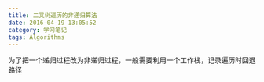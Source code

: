 ```yaml
---
title: 二叉树遍历的非递归算法
date: 2016-04-19 13:05:52
category: 学习笔记
tags: Algorithms
---
```


为了把一个递归过程改为非递归过程，一般需要利用一个工作栈，记录遍历时回退路径
